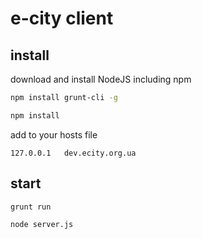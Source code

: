 # e-city client

## install

download and install NodeJS including npm

```bash
npm install grunt-cli -g
```

```bash
npm install
```

add to your hosts file

```
127.0.0.1   dev.ecity.org.ua
```

## start

```bash
grunt run
```

```bash
node server.js
```